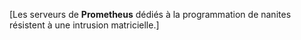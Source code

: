 ﻿[Les serveurs de **Prometheus** dédiés à la programmation de nanites résistent à une intrusion matricielle.]